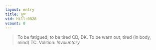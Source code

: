 ```yaml
---
layout: entry
title: དུབ་
vid: Hill:0828
vcount: 0
---
```

> To be fatigued, to be tired CD, DK\. To be warn out, tired (in body, mind) TC\.
> Volition: _Involuntary_


